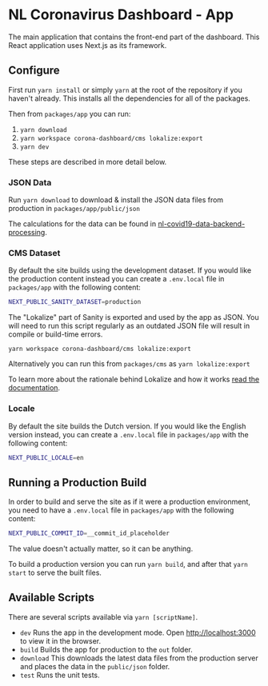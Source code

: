 # NL Coronavirus Dashboard - App

The main application that contains the front-end part of the dashboard. This
React application uses Next.js as its framework.

## Configure

First run `yarn install` or simply `yarn` at the root of the repository if you
haven't already. This installs all the dependencies for all of the packages.

Then from `packages/app` you can run:

1. `yarn download`
2. `yarn workspace corona-dashboard/cms lokalize:export`
3. `yarn dev`

These steps are described in more detail below.

### JSON Data

Run `yarn download` to download & install the JSON data files from production in
`packages/app/public/json`

The calculations for the data can be found in
[nl-covid19-data-backend-processing](https://github.com/minvws/nl-covid19-data-backend-processing).

### CMS Dataset

By default the site builds using the development dataset. If you would like the
production content instead you can create a `.env.local` file in `packages/app`
with the following content:

```sh
NEXT_PUBLIC_SANITY_DATASET=production
```

The "Lokalize" part of Sanity is exported and used by the app as JSON. You will
need to run this script regularly as an outdated JSON file will result in
compile or build-time errors.

`yarn workspace corona-dashboard/cms lokalize:export`

Alternatively you can run this from `packages/cms` as `yarn lokalize:export`

To learn more about the rationale behind Lokalize and how it works [read the documentation](/packages/cms/README.md#lokalize-texts).

### Locale

By default the site builds the Dutch version. If you would like the English
version instead, you can create a `.env.local` file in `packages/app` with the
following content:

```sh
NEXT_PUBLIC_LOCALE=en
```

## Running a Production Build

In order to build and serve the site as if it were a production environment, you
need to have a `.env.local` file in `packages/app` with the following content:

```sh
NEXT_PUBLIC_COMMIT_ID=__commit_id_placeholder
```

The value doesn't actually matter, so it can be anything.

To build a production version you can run `yarn build`, and after that `yarn start` to
serve the built files.

## Available Scripts

There are several scripts available via `yarn [scriptName]`.

- `dev` Runs the app in the development mode. Open [http://localhost:3000](http://localhost:3000) to view
  it in the browser.
- `build` Builds the app for production to the `out` folder.
- `download` This downloads the latest data files from the production server and
  places the data in the `public/json` folder.
- `test` Runs the unit tests.
